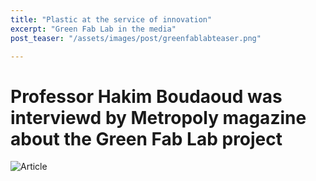 ```yaml
---
title: "Plastic at the service of innovation"
excerpt: "Green Fab Lab in the media"
post_teaser: "/assets/images/post/greenfablabteaser.png"

---
```


# Professor Hakim Boudaoud was interviewd by Metropoly magazine about the Green Fab Lab project #


![Article](/assets/images/post/GreenFabLab.png)

